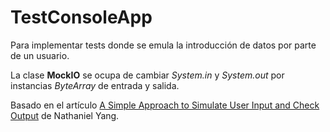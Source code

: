 # TestConsoleApp

Para implementar tests donde se emula la introducción de datos por parte de un usuario.

La clase **MockIO** se ocupa de cambiar *System.in* y *System.out* por instancias *ByteArray*
de entrada y salida.

Basado en el artículo [A Simple Approach to Simulate User Input and Check Output](http://www.javacodegeeks.com/2019/02/approach-simulate-input-check-output.html)
de Nathaniel Yang.
